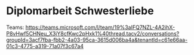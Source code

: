 # Diplomarbeit Schwesterliebe

Teams: <https://teams.microsoft.com/l/team/19%3aIFQ7NZL-4A2ihX-P8vHwf5CHNeu_X3jY8cfKwc2pHxk1%40thread.tacv2/conversations?groupId=3acf7fba-fbb2-4a03-95ca-3615d006ba4a&tenantId=c61e66aa-01c3-4775-a319-71a07f3c67a4>

